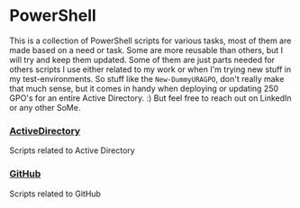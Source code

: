 # PowerShell
This is a collection of PowerShell scripts for various tasks, most of them are made based on a need or task. Some are more reusable than others, but I will try and keep them updated. Some of them are just parts needed for others scripts I use either related to my work or when I'm trying new stuff in my test-environments. So stuff like the `New-DummyURAGPO`, don't really make that much sense, but it comes in handy when deploying or updating 250 GPO's for an entire Active Directory. :)
But feel free to reach out on LinkedIn or any other SoMe.
### [ActiveDirectory](./ActiveDirectory/)
Scripts related to Active Directory
### [GitHub](./GitHub/)
Scripts related to GitHub
